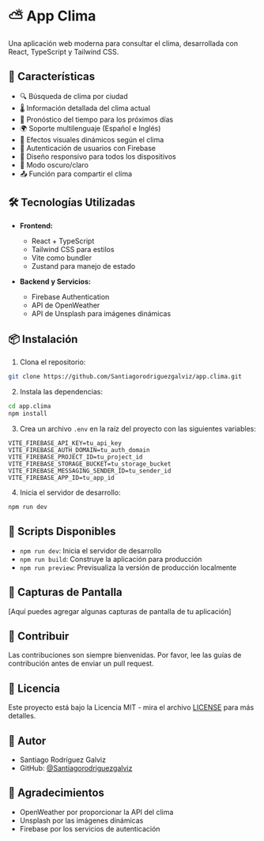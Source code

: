 # ⛅ App Clima

Una aplicación web moderna para consultar el clima, desarrollada con React, TypeScript y Tailwind CSS.

## 🌟 Características

- 🔍 Búsqueda de clima por ciudad
- 🌡️ Información detallada del clima actual
- 📅 Pronóstico del tiempo para los próximos días
- 🌍 Soporte multilenguaje (Español e Inglés)
- 🎨 Efectos visuales dinámicos según el clima
- 🔐 Autenticación de usuarios con Firebase
- 📱 Diseño responsivo para todos los dispositivos
- 🌙 Modo oscuro/claro
- 📤 Función para compartir el clima

## 🛠️ Tecnologías Utilizadas

- **Frontend:**
  - React + TypeScript
  - Tailwind CSS para estilos
  - Vite como bundler
  - Zustand para manejo de estado

- **Backend y Servicios:**
  - Firebase Authentication
  - API de OpenWeather
  - API de Unsplash para imágenes dinámicas

## 📦 Instalación

1. Clona el repositorio:
```bash
git clone https://github.com/Santiagorodriguezgalviz/app.clima.git
```

2. Instala las dependencias:
```bash
cd app.clima
npm install
```

3. Crea un archivo `.env` en la raíz del proyecto con las siguientes variables:
```env
VITE_FIREBASE_API_KEY=tu_api_key
VITE_FIREBASE_AUTH_DOMAIN=tu_auth_domain
VITE_FIREBASE_PROJECT_ID=tu_project_id
VITE_FIREBASE_STORAGE_BUCKET=tu_storage_bucket
VITE_FIREBASE_MESSAGING_SENDER_ID=tu_sender_id
VITE_FIREBASE_APP_ID=tu_app_id
```

4. Inicia el servidor de desarrollo:
```bash
npm run dev
```

## 🚀 Scripts Disponibles

- `npm run dev`: Inicia el servidor de desarrollo
- `npm run build`: Construye la aplicación para producción
- `npm run preview`: Previsualiza la versión de producción localmente

## 📱 Capturas de Pantalla

[Aquí puedes agregar algunas capturas de pantalla de tu aplicación]

## 🤝 Contribuir

Las contribuciones son siempre bienvenidas. Por favor, lee las guías de contribución antes de enviar un pull request.

## 📄 Licencia

Este proyecto está bajo la Licencia MIT - mira el archivo [LICENSE](LICENSE) para más detalles.

## 👤 Autor

- Santiago Rodríguez Galviz
- GitHub: [@Santiagorodriguezgalviz](https://github.com/Santiagorodriguezgalviz)

## 🙏 Agradecimientos

- OpenWeather por proporcionar la API del clima
- Unsplash por las imágenes dinámicas
- Firebase por los servicios de autenticación
